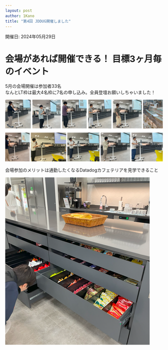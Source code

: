 ```yaml
---
layout: post
author: 1Kano
title: "第4回 JDDUG開催しました"
---
```


開催日: 2024年05月29日

# 会場があれば開催できる！ 目標3ヶ月毎のイベント

5月の会場開催は参加者33名  
なんとLT枠は最大4名枠に7名の申し込み。全員登壇お願いしちゃいました！  

![Alt text for broken image link](/assets/images/meetup04.png)

会場参加のメリットは通勤したくなるDatadogカフェテリアを見学できること

![Alt text for broken image link](/assets/images/meetup04b.png)

